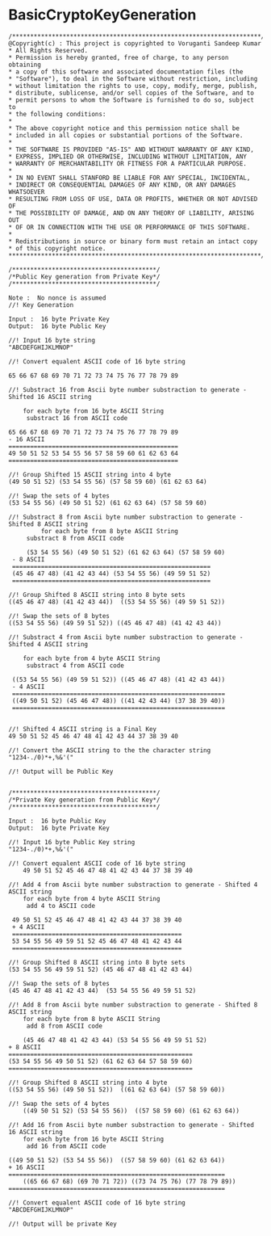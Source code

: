 # BasicCryptoKeyGeneration

	/*********************************************************************/
	@Copyright(c) : This project is copyrighted to Voruganti Sandeep Kumar
	* All Rights Reserved.
	* Permission is hereby granted, free of charge, to any person obtaining
	* a copy of this software and associated documentation files (the
 	* "Software"), to deal in the Software without restriction, including
 	* without limitation the rights to use, copy, modify, merge, publish,
 	* distribute, sublicense, and/or sell copies of the Software, and to
	* permit persons to whom the Software is furnished to do so, subject to
	* the following conditions:
	*
 	* The above copyright notice and this permission notice shall be
 	* included in all copies or substantial portions of the Software.
 	*
 	* THE SOFTWARE IS PROVIDED "AS-IS" AND WITHOUT WARRANTY OF ANY KIND, 
 	* EXPRESS, IMPLIED OR OTHERWISE, INCLUDING WITHOUT LIMITATION, ANY 
	* WARRANTY OF MERCHANTABILITY OR FITNESS FOR A PARTICULAR PURPOSE.  
 	*
 	* IN NO EVENT SHALL STANFORD BE LIABLE FOR ANY SPECIAL, INCIDENTAL,
 	* INDIRECT OR CONSEQUENTIAL DAMAGES OF ANY KIND, OR ANY DAMAGES WHATSOEVER
 	* RESULTING FROM LOSS OF USE, DATA OR PROFITS, WHETHER OR NOT ADVISED OF
 	* THE POSSIBILITY OF DAMAGE, AND ON ANY THEORY OF LIABILITY, ARISING OUT
 	* OF OR IN CONNECTION WITH THE USE OR PERFORMANCE OF THIS SOFTWARE.
 	*
	* Redistributions in source or binary form must retain an intact copy
	* of this copyright notice.
	**********************************************************************/

	/****************************************/
	/*Public Key generation from Private Key*/
	/****************************************/

	Note :  No nonce is assumed
	//! Key Generation
	
	Input :  16 byte Private Key
	Output:  16 byte Public Key

	//! Input 16 byte string
	"ABCDEFGHIJKLMNOP"

	//! Convert equalent ASCII code of 16 byte string

	65 66 67 68 69 70 71 72 73 74 75 76 77 78 79 89

	//! Substract 16 from Ascii byte number substraction to generate - Shifted 16 ASCII string
     
     	for each byte from 16 byte ASCII String
	     substract 16 from ASCII code
		
	65 66 67 68 69 70 71 72 73 74 75 76 77 78 79 89
	- 16 ASCII
	===============================================
	49 50 51 52 53 54 55 56 57 58 59 60 61 62 63 64
	===============================================

	//! Group Shifted 15 ASCII string into 4 byte  
	(49 50 51 52) (53 54 55 56) (57 58 59 60) (61 62 63 64)
	 
	//! Swap the sets of 4 bytes
	(53 54 55 56) (49 50 51 52) (61 62 63 64) (57 58 59 60)
	 
	//! Substract 8 from Ascii byte number substraction to generate - Shifted 8 ASCII string
     	     for each byte from 8 byte ASCII String
	     substract 8 from ASCII code
		 
     	 (53 54 55 56) (49 50 51 52) (61 62 63 64) (57 58 59 60)
	 - 8 ASCII
	 =======================================================
	 (45 46 47 48) (41 42 43 44) (53 54 55 56) (49 59 51 52)
	 =======================================================
	 
	//! Group Shifted 8 ASCII string into 8 byte sets
	((45 46 47 48) (41 42 43 44))  ((53 54 55 56) (49 59 51 52))
	 
	//! Swap the sets of 8 bytes
	((53 54 55 56) (49 59 51 52)) ((45 46 47 48) (41 42 43 44))

	//! Substract 4 from Ascii byte number substraction to generate - Shifted 4 ASCII string
     
     	for each byte from 4 byte ASCII String
	     substract 4 from ASCII code
		 
	 ((53 54 55 56) (49 59 51 52)) ((45 46 47 48) (41 42 43 44))
	 - 4 ASCII
	 ===========================================================
	 ((49 50 51 52) (45 46 47 48)) ((41 42 43 44) (37 38 39 40))
	 ===========================================================
	 
	 
	//! Shifted 4 ASCII string is a Final Key
	49 50 51 52 45 46 47 48 41 42 43 44 37 38 39 40
	  
	//! Convert the ASCII string to the the character string
	"1234-./0)*+,%&'("
	  
	//! Output will be Public Key 


	/****************************************/
	/*Private Key generation from Public Key*/
	/****************************************/

	Input :  16 byte Public Key
	Output:  16 byte Private Key

	//! Input 16 byte Public Key string
	"1234-./0)*+,%&'("
	  
	//! Convert equalent ASCII code of 16 byte string
      	49 50 51 52 45 46 47 48 41 42 43 44 37 38 39 40

	//! Add 4 from Ascii byte number substraction to generate - Shifted 4 ASCII string
     	for each byte from 4 byte ASCII String
	     add 4 to ASCII code
		 
	 49 50 51 52 45 46 47 48 41 42 43 44 37 38 39 40
	 + 4 ASCII
	 ===============================================
	 53 54 55 56 49 59 51 52 45 46 47 48 41 42 43 44
	 ===============================================
	 
	//! Group Shifted 8 ASCII string into 8 byte sets
	(53 54 55 56 49 59 51 52) (45 46 47 48 41 42 43 44)
	 	  
	//! Swap the sets of 8 bytes
	(45 46 47 48 41 42 43 44)  (53 54 55 56 49 59 51 52)
	 
	//! Add 8 from Ascii byte number substraction to generate - Shifted 8 ASCII string
     	for each byte from 8 byte ASCII String
	     add 8 from ASCII code
		 
     	(45 46 47 48 41 42 43 44) (53 54 55 56 49 59 51 52)
	+ 8 ASCII
	===================================================
	(53 54 55 56 49 50 51 52) (61 62 63 64 57 58 59 60)
	===================================================
	 
	//! Group Shifted 8 ASCII string into 4 byte  
	((53 54 55 56) (49 50 51 52))  ((61 62 63 64) (57 58 59 60))
	 
	//! Swap the sets of 4 bytes
     	((49 50 51 52) (53 54 55 56))  ((57 58 59 60) (61 62 63 64))
	 
	//! Add 16 from Ascii byte number substraction to generate - Shifted 16 ASCII string
     	for each byte from 16 byte ASCII String
	     add 16 from ASCII code
	 
	((49 50 51 52) (53 54 55 56))  ((57 58 59 60) (61 62 63 64))
	+ 16 ASCII
	============================================================
     	((65 66 67 68) (69 70 71 72)) ((73 74 75 76) (77 78 79 89))
	============================================================
     
	//! Convert equalent ASCII code of 16 byte string
	"ABCDEFGHIJKLMNOP"
	  
	//! Output will be private Key
	  
